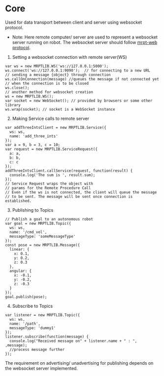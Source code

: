 # Core
Used for data transport between client and server using websocket protocol.

* Note: Here remote computer/ server are used to represent a websocket server running on robot. The websocket server should follow [mrpt-web protocol](https://github.com/rachit173/mrpt-web/wiki).
1. Setting a websocket connection with remote server(WS)
```
var ws = new MRPTLIB.WS('ws://127.0.0.1:5000');
ws.connect('ws://127.0.0.1:9090');  // for connecting to a new URL
// sending a message {object} through connection
ws.callOnConnection(message) //queues the message if not connected yet
// when the connection is to be closed
ws.close();
// another method for websocket creation
ws = new MRPTLIB.WS();
var socket = new WebSocket(); // provided by browsers or some other library
ws.wrap(socket); // socket is a WebSocket instance
```

2. Making Service calls to remote server
```
var addThreeIntsClient = new MRPTLIB.Service({
  ws: ws,
  name: 'add_three_ints'
});
var a = 9, b = 3, c = 10;
var request = new MRPTLIB.ServiceRequest({
  a: a,
  b: b,
  c: c
});
addThreeIntsClient.callService(request, function(result) {
  console.log('The sum is ', result.sum);
});
// Service Request wraps the object with
// params for the Remote Procedure Call
// Even if the ws is not connected, the client will queue the message
// to be sent. The message will be sent once connection is established.
```

3. Publishing to Topics
```
// Publish a goal to an autonomous robot
var goal = new MRPTLIB.Topic({
  ws: ws,
  name: '/cmd_vel',
  messageType: 'someMessageType'
});
const pose = new MRPTLIB.Message({
  linear: {
    x: 0.1,
    y: 0.2,
    z: 0.3
  },
  angular: {
    x: -0.1,
    y: -0.2,
    z: -0.3
  }
});
goal.publish(pose);
```

4. Subscribe to Topics
```
var listener = new MRPTLIB.Topic({
  ws: ws,
  name: '/path',
  messageType: 'dummy1'
});
listener.subscribe(function(message) {
  console.log("Received message on" + listener.name + " : ", ,message);
  //process message further
});
```

The requirement on advertising/ unadvertising for publishing depends on the websocket server implemented.
